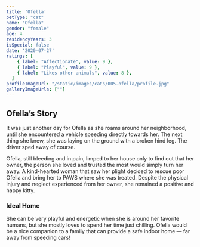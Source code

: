 ```yaml
---
title: 'Ofella'
petType: "cat"
name: "Ofella"
gender: "female"
age: 4
residencyYears: 3
isSpecial: false
date: '2020-07-27'
ratings: [
    { label: "Affectionate", value: 9 },
    { label: "Playful", value: 9 },
    { label: "Likes other animals", value: 8 },
  ]
profileImageUrl: "/static/images/cats/005-ofella/profile.jpg"
galleryImageUrls: [""]
---
```


## Ofella’s Story

It was just another day for Ofella as she roams around her neighborhood, until she encountered a vehicle speeding directly towards her. The next thing she knew, she was laying on the ground with a broken hind leg. The driver sped away of course.

Ofella, still bleeding and in pain, limped to her house only to find out that her owner, the person she loved and trusted the most would simply turn her away. A kind-hearted woman that saw her plight decided to rescue poor Ofella and bring her to PAWS where she was treated. Despite the physical injury and neglect experienced from her owner, she remained a positive and happy kitty.

### Ideal Home

She can be very playful and energetic when she is around her favorite humans, but she mostly loves to spend her time just chilling. Ofella would be a nice companion to a family that can provide a safe indoor home — far away from speeding cars!